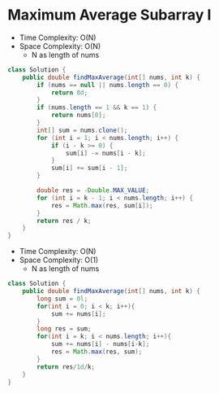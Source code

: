 # Maximum Average Subarray I

- Time Complexity: O(N)
- Space Complexity: O(N)
  - N as length of nums

```java
class Solution {
    public double findMaxAverage(int[] nums, int k) {
        if (nums == null || nums.length == 0) {
            return 0d;
        }
        if (nums.length == 1 && k == 1) {
            return nums[0];
        }
        int[] sum = nums.clone();
        for (int i = 1; i < nums.length; i++) {
            if (i - k >= 0) {
                sum[i] -= nums[i - k];
            }
            sum[i] += sum[i - 1];
        }

        double res = -Double.MAX_VALUE;
        for (int i = k - 1; i < nums.length; i++) {
            res = Math.max(res, sum[i]);
        }
        return res / k;
    }
}
```

- Time Complexity: O(N)
- Space Complexity: O(1)
  - N as length of nums

```java
class Solution {
    public double findMaxAverage(int[] nums, int k) {
        long sum = 0l;
        for(int i = 0; i < k; i++){
            sum += nums[i];
        }
        long res = sum;
        for(int i = k; i < nums.length; i++){
            sum += nums[i] - nums[i-k];
            res = Math.max(res, sum);
        }
        return res/1d/k;
    }
}
```
